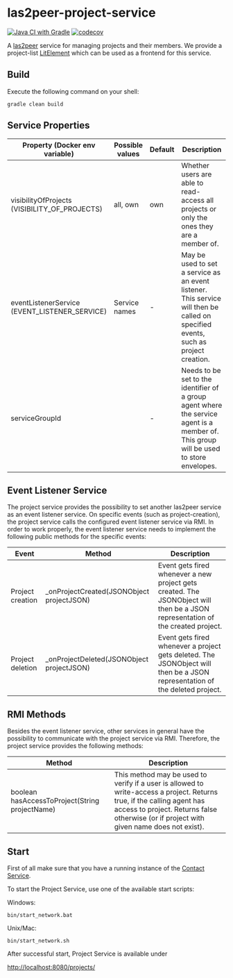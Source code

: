 # las2peer-project-service

[![Java CI with Gradle](https://github.com/rwth-acis/las2peer-project-service/actions/workflows/gradle.yml/badge.svg?branch=main)](https://github.com/rwth-acis/las2peer-project-service/actions/workflows/gradle.yml)
[![codecov](https://codecov.io/gh/rwth-acis/las2peer-project-service/branch/main/graph/badge.svg)](https://codecov.io/gh/rwth-acis/las2peer-project-service)

A [las2peer](https://github.com/rwth-acis/las2peer) service for managing projects and their members. We provide a project-list [LitElement](/frontend) which can be used as a frontend for this service.

Build
--------
Execute the following command on your shell:
```shell
gradle clean build 
```

Service Properties
--------

| Property (Docker env variable)                | Possible values | Default          | Description |
|-----------------------------------------------|-----------------|------------------|-------------|
| visibilityOfProjects (VISIBILITY_OF_PROJECTS) | all, own        | own              | Whether users are able to read-access all projects or only the ones they are a member of.|
| eventListenerService (EVENT_LISTENER_SERVICE) | Service names   | -                | May be used to set a service as an event listener. This service will then be called on specified events, such as project creation. |
| serviceGroupId | | - | Needs to be set to the identifier of a group agent where the service agent is a member of. This group will be used to store envelopes. |

Event Listener Service
--------
The project service provides the possibility to set another las2peer service as an event listener service.
On specific events (such as project-creation), the project service calls the configured event listener service via RMI.
In order to work properly, the event listener service needs to implement the following public methods for the specific events:

| Event             | Method                                    | Description |
|-------------------|-------------------------------------------|----|
| Project creation  | _onProjectCreated(JSONObject projectJSON) | Event gets fired whenever a new project gets created. The JSONObject will then be a JSON representation of the created project. |
| Project deletion  | _onProjectDeleted(JSONObject projectJSON) | Event gets fired whenever a project gets deleted. The JSONObject will then be a JSON representation of the deleted project. |

RMI Methods
--------
Besides the event listener service, other services in general have the possibility to communicate with the project service via RMI.
Therefore, the project service provides the following methods:

| Method                                         | Description |
|------------------------------------------------|-------------|
| boolean hasAccessToProject(String projectName) | This method may be used to verify if a user is allowed to write-access a project. Returns true, if the calling agent has access to project. Returns false otherwise (or if project with given name does not exist). |


Start
--------

First of all make sure that you have a running instance of the [Contact Service](https://github.com/rwth-acis/las2peer-contact-service).

To start the Project Service, use one of the available start scripts:

Windows:

```shell
bin/start_network.bat
```

Unix/Mac:
```shell
bin/start_network.sh
```

After successful start, Project Service is available under

[http://localhost:8080/projects/](http://localhost:8080/projects/)
